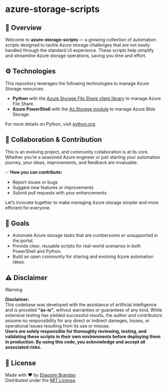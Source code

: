 # azure-storage-scripts

## 📌 Overview

Welcome to **azure-storage-scripts** — a growing collection of automation scripts designed to tackle Azure storage challenges that are not easily handled through the standard UI experience. These scripts help simplify and streamline Azure storage operations, saving you time and effort.

## ⚙️ Technologies

This repository leverages the following technologies to manage Azure Storage resources:

- **Python** with the [Azure Storage File Share client library](https://learn.microsoft.com/en-us/azure/storage/files/storage-python-how-to-use-file-storage?tabs=python) to manage Azure File Share.
- **Azure PowerShell** with the [Az.Storage module](https://learn.microsoft.com/en-us/powershell/module/az.storage/?view=azps-latest) to manage Azure Blob Storage.

For more details on Python, visit [python.org](https://www.python.org/).

## 🤝 Collaboration & Contribution

This is an evolving project, and community collaboration is at its core. Whether you’re a seasoned Azure engineer or just starting your automation journey, your ideas, improvements, and feedback are invaluable.

✅ **How you can contribute:**

- Report issues or bugs
- Suggest new features or improvements
- Submit pull requests with your enhancements

Let’s innovate together to make managing Azure storage simpler and more efficient for everyone.

## 🎯 Goals

- Automate Azure storage tasks that are cumbersome or unsupported in the portal.
- Provide clear, reusable scripts for real-world scenarios in both PowerShell and Python.
- Build an open community for sharing and evolving Azure automation ideas.

## ⚠️ Disclaimer

> [!WARNING]
> **Disclaimer:**  
> This codebase was developed with the assistance of artificial intelligence and is provided **“as-is”**, without warranties or guarantees of any kind. While extensive testing has yielded successful results, the author and contributors assume no responsibility for any direct or indirect damages, losses, or operational issues resulting from its use or misuse.  
> **Users are solely responsible for thoroughly reviewing, testing, and validating these scripts in their own environments before deploying them in production. By using this code, you acknowledge and accept all associated risks.**

## 📜 License

Made with ❤️ by [Eliaquim Brandao](https://github.com/eliaquimbrandao)  
Distributed under the [MIT License](https://choosealicense.com/licenses/mit/).
